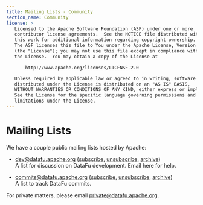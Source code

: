 ```yaml
---
title: Mailing Lists - Community
section_name: Community
license: >
   Licensed to the Apache Software Foundation (ASF) under one or more
   contributor license agreements.  See the NOTICE file distributed with
   this work for additional information regarding copyright ownership.
   The ASF licenses this file to You under the Apache License, Version 2.0
   (the "License"); you may not use this file except in compliance with
   the License.  You may obtain a copy of the License at

       http://www.apache.org/licenses/LICENSE-2.0

   Unless required by applicable law or agreed to in writing, software
   distributed under the License is distributed on an "AS IS" BASIS,
   WITHOUT WARRANTIES OR CONDITIONS OF ANY KIND, either express or implied.
   See the License for the specific language governing permissions and
   limitations under the License.
---
```


# Mailing Lists

We have a couple public mailing lists hosted by Apache:

* dev@datafu.apache.org ([subscribe](mailto:dev-subscribe@datafu.apache.org), [unsubscribe](mailto:dev-unsubscribe@datafu.apache.org), [archive](https://mail-archives.apache.org/mod_mbox/datafu-dev/))<br>
  A list for discussion on DataFu development. Email here for help.

* commits@datafu.apache.org ([subscribe](mailto:commits-subscribe@datafu.apache.org), [unsubscribe](mailto:commits-unsubscribe@datafu.apache.org), [archive](https://mail-archives.apache.org/mod_mbox/datafu-commits/))<br>
  A list to track DataFu commits.

For private matters, please email [private@datafu.apache.org](mailto:private@datafu.apache.org).